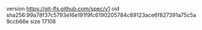 version https://git-lfs.github.com/spec/v1
oid sha256:99a78f37c5793e16e191f9fc6190205784c89123ace6f827391a75c5a9ccb66e
size 17108
